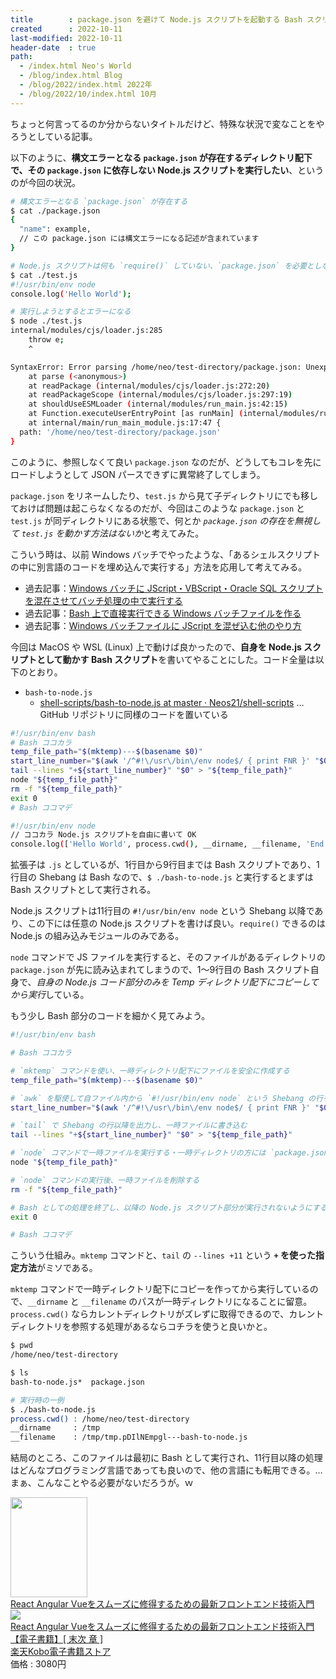 ```yaml
---
title        : package.json を避けて Node.js スクリプトを起動する Bash スクリプト
created      : 2022-10-11
last-modified: 2022-10-11
header-date  : true
path:
  - /index.html Neo's World
  - /blog/index.html Blog
  - /blog/2022/index.html 2022年
  - /blog/2022/10/index.html 10月
---
```


ちょっと何言ってるのか分からないタイトルだけど、特殊な状況で変なことをやろうとしている記事。

以下のように、**構文エラーとなる `package.json` が存在するディレクトリ配下で、その `package.json` に依存しない Node.js スクリプトを実行したい**、というのが今回の状況。

```bash
# 構文エラーとなる `package.json` が存在する
$ cat ./package.json
{
  "name": example,
  // この package.json には構文エラーになる記述が含まれています
}

# Node.js スクリプトは何も `require()` していない、`package.json` を必要としない内容
$ cat ./test.js
#!/usr/bin/env node
console.log('Hello World');

# 実行しようとするとエラーになる
$ node ./test.js
internal/modules/cjs/loader.js:285
    throw e;
    ^

SyntaxError: Error parsing /home/neo/test-directory/package.json: Unexpected token e in JSON at position 12
    at parse (<anonymous>)
    at readPackage (internal/modules/cjs/loader.js:272:20)
    at readPackageScope (internal/modules/cjs/loader.js:297:19)
    at shouldUseESMLoader (internal/modules/run_main.js:42:15)
    at Function.executeUserEntryPoint [as runMain] (internal/modules/run_main.js:70:24)
    at internal/main/run_main_module.js:17:47 {
  path: '/home/neo/test-directory/package.json'
}
```

このように、参照しなくて良い `package.json` なのだが、どうしてもコレを先にロードしようとして JSON パースできずに異常終了してしまう。

`package.json` をリネームしたり、`test.js` から見て子ディレクトリにでも移しておけば問題は起こらなくなるのだが、今回はこのような `package.json` と `test.js` が同ディレクトリにある状態で、何とか *`package.json` の存在を無視して `test.js` を動かす方法はないか*と考えてみた。

こういう時は、以前 Windows バッチでやったような、「あるシェルスクリプトの中に別言語のコードを埋め込んで実行する」方法を応用して考えてみる。

- 過去記事：[Windows バッチに JScript・VBScript・Oracle SQL スクリプトを混在させてバッチ処理の中で実行する](/blog/2016/10/28-01.html)
- 過去記事：[Bash 上で直接実行できる Windows バッチファイルを作る](/blog/2017/02/03-03.html)
- 過去記事：[Windows バッチファイルに JScript を混ぜ込む他のやり方](/blog/2017/07/02-02.html)

今回は MacOS や WSL (Linux) 上で動けば良かったので、**自身を Node.js スクリプトとして動かす Bash スクリプト**を書いてやることにした。コード全量は以下のとおり。

- `bash-to-node.js`
  - [shell-scripts/bash-to-node.js at master · Neos21/shell-scripts](https://github.com/Neos21/shell-scripts/blob/master/node-js/examples/bash-to-node.js) … GitHub リポジトリに同様のコードを置いている

```bash
#!/usr/bin/env bash
# Bash ココカラ
temp_file_path="$(mktemp)---$(basename $0)"
start_line_number="$(awk '/^#!\/usr\/bin\/env node$/ { print FNR }' "$0")"
tail --lines "+${start_line_number}" "$0" > "${temp_file_path}"
node "${temp_file_path}"
rm -f "${temp_file_path}"
exit 0
# Bash ココマデ

#!/usr/bin/env node
// ココカラ Node.js スクリプトを自由に書いて OK
console.log(['Hello World', process.cwd(), __dirname, __filename, 'End'].join('\n'));
```

拡張子は `.js` としているが、1行目から9行目までは Bash スクリプトであり、1行目の Shebang は Bash なので、`$ ./bash-to-node.js` と実行するとまずは Bash スクリプトとして実行される。

Node.js スクリプトは11行目の `#!/usr/bin/env node` という Shebang 以降であり、この下には任意の Node.js スクリプトを書けば良い。`require()` できるのは Node.js の組み込みモジュールのみである。

`node` コマンドで JS ファイルを実行すると、そのファイルがあるディレクトリの `package.json` が先に読み込まれてしまうので、1～9行目の Bash スクリプト自身で、*自身の Node.js コード部分のみを Temp ディレクトリ配下にコピーしてから実行*している。

もう少し Bash 部分のコードを細かく見てみよう。

```bash
#!/usr/bin/env bash

# Bash ココカラ

# `mktemp` コマンドを使い、一時ディレクトリ配下にファイルを安全に作成する
temp_file_path="$(mktemp)---$(basename $0)"

# `awk` を駆使して自ファイル内から `#!/usr/bin/env node` という Shebang の行を探し出す
start_line_number="$(awk '/^#!\/usr\/bin\/env node$/ { print FNR }' "$0")"

# `tail` で Shebang の行以降を出力し、一時ファイルに書き込む
tail --lines "+${start_line_number}" "$0" > "${temp_file_path}"

# `node` コマンドで一時ファイルを実行する・一時ディレクトリの方には `package.json` が存在しないので上手く動くというワケ
node "${temp_file_path}"

# `node` コマンドの実行後、一時ファイルを削除する
rm -f "${temp_file_path}"

# Bash としての処理を終了し、以降の Node.js スクリプト部分が実行されないようにする
exit 0

# Bash ココマデ
```

こういう仕組み。`mktemp` コマンドと、`tail` の `--lines +11` という **`+` を使った指定方法**がミソである。

`mktemp` コマンドで一時ディレクトリ配下にコピーを作ってから実行しているので、`__dirname` と `__filename` のパスが一時ディレクトリになることに留意。`process.cwd()` ならカレントディレクトリがズレずに取得できるので、カレントディレクトリを参照する処理があるならコチラを使うと良いかと。

```bash
$ pwd
/home/neo/test-directory

$ ls
bash-to-node.js*  package.json

# 実行時の一例
$ ./bash-to-node.js
process.cwd() : /home/neo/test-directory
__dirname     : /tmp
__filename    : /tmp/tmp.pDIlNEmpgl---bash-to-node.js
```

結局のところ、このファイルは最初に Bash として実行され、11行目以降の処理はどんなプログラミング言語であっても良いので、他の言語にも転用できる。…まぁ、こんなことやる必要がないだろうが。ｗ

<div class="ad-amazon">
  <div class="ad-amazon-image">
    <a href="https://www.amazon.co.jp/dp/B09NKMKJ8S?tag=neos21-22&amp;linkCode=osi&amp;th=1&amp;psc=1">
      <img src="https://m.media-amazon.com/images/I/41+KBZZVwLL._SL160_.jpg" width="123" height="160">
    </a>
  </div>
  <div class="ad-amazon-info">
    <div class="ad-amazon-title">
      <a href="https://www.amazon.co.jp/dp/B09NKMKJ8S?tag=neos21-22&amp;linkCode=osi&amp;th=1&amp;psc=1">React Angular Vueをスムーズに修得するための最新フロントエンド技術入門</a>
    </div>
  </div>
</div>

<div class="ad-rakuten">
  <div class="ad-rakuten-image">
    <a href="https://hb.afl.rakuten.co.jp/hgc/g00reb42.waxycf23.g00reb42.waxyd080/?pc=https%3A%2F%2Fitem.rakuten.co.jp%2Frakutenkobo-ebooks%2Fcd01eece8d213cdca60be7c05a41ca88%2F&amp;m=http%3A%2F%2Fm.rakuten.co.jp%2Frakutenkobo-ebooks%2Fi%2F20680744%2F">
      <img src="https://thumbnail.image.rakuten.co.jp/@0_mall/rakutenkobo-ebooks/cabinet/1100/2000010661100.jpg?_ex=128x128">
    </a>
  </div>
  <div class="ad-rakuten-info">
    <div class="ad-rakuten-title">
      <a href="https://hb.afl.rakuten.co.jp/hgc/g00reb42.waxycf23.g00reb42.waxyd080/?pc=https%3A%2F%2Fitem.rakuten.co.jp%2Frakutenkobo-ebooks%2Fcd01eece8d213cdca60be7c05a41ca88%2F&amp;m=http%3A%2F%2Fm.rakuten.co.jp%2Frakutenkobo-ebooks%2Fi%2F20680744%2F">React Angular Vueをスムーズに修得するための最新フロントエンド技術入門【電子書籍】[ 末次 章 ]</a>
    </div>
    <div class="ad-rakuten-shop">
      <a href="https://hb.afl.rakuten.co.jp/hgc/g00reb42.waxycf23.g00reb42.waxyd080/?pc=https%3A%2F%2Fwww.rakuten.co.jp%2Frakutenkobo-ebooks%2F&amp;m=http%3A%2F%2Fm.rakuten.co.jp%2Frakutenkobo-ebooks%2F">楽天Kobo電子書籍ストア</a>
    </div>
    <div class="ad-rakuten-price">価格 : 3080円</div>
  </div>
</div>
